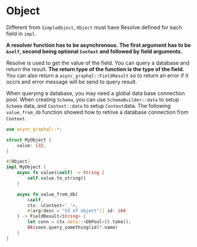 # Object

Different from `SimpleObject`, `Object` must have Resolve defined for each field in `impl`.

**A resolver function has to be asynchronous. The first argument has to be `&self`, second being optional `Context` and followed by field arguments.**

Resolve is used to get the value of the field. You can query a database and return the result. **The return type of the function is the type of the field.** You can also return a `async_graphql::FieldResult` so to return an error if it occrs and error message will be send to query result.

When querying a database, you may need a global data base connection pool.
When creating `Schema`,  you can use `SchemaBuilder::data` to setup `Schema` data, and `Context::data` to setup `Context`data.
The following `value_from_db` function showed how to retrive a database connection from `Context`.

```rust
use async_graphql::*;

struct MyObject {
    value: i32,
}

#[Object]
impl MyObject {
    async fn value(&self) -> String {
        self.value.to_string()
    }

    async fn value_from_db(
        &self,
        ctx: &Context<'_'>,
        #[arg(desc = "Id of object")] id: i64
    ) -> FieldResult<String> {
        let conn = ctx.data::<DbPool>().take();
        Ok(conn.query_something(id)?.name)
    }
}
```